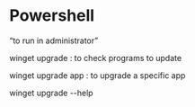 # Powershell

“to run in administrator”

winget upgrade : to check programs to update

winget upgrade app : to upgrade a specific app


winget upgrade --help
